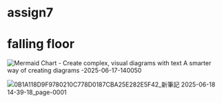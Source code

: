 # assign7
<h1>falling floor</h1>

![Mermaid Chart - Create complex, visual diagrams with text  A smarter way of creating diagrams -2025-06-17-140050](https://github.com/user-attachments/assets/3f4a954b-3c0d-400d-8c65-7b817ddf4397)


![0B1A118D9F9780210C778D0187CBA25E282E5F42_新筆記 2025-06-18 14-39-18_page-0001](https://github.com/user-attachments/assets/2e4f08d7-a5ca-4822-8d92-f9b99d68cec3)
